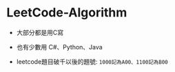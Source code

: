 # LeetCode-Algorithm

- 大部分都是用C寫

- 也有少數用 C#、Python、Java

- leetcode題目破千以後的題號: `1000記為A00、1100記為B00`

